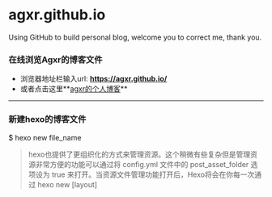 # agxr.github.io
Using GitHub to build personal blog, welcome you to correct me, thank you.

### 在线浏览Agxr的博客文件
- 浏览器地址栏输入url: **https://agxr.github.io/**
- 或者点击这里**[agxr的个人博客](https://agxr.github.io/)**

---
### 新建hexo的博客文件
$ hexo new file_name
> hexo也提供了更组织化的方式来管理资源。这个稍微有些复杂但是管理资源非常方便的功能可以通过将 config.yml 文件中的 post_asset_folder 选项设为 true 来打开。当资源文件管理功能打开后，Hexo将会在你每一次通过 hexo new [layout] <title> 命令创建新文章时自动创建一个文件夹。  


---
### 拷贝自己的hexo博客文件

``` bash
$ git clone git@github.com:Agxr/agxr.github.io.git
$ cd agxr.github.io
$ git install
切换hexo分支: $ git checkout -b hexo
拉取远程代码: $ git pull origin hexo
提交本地文件: $ git add .
暂存文件:    $ git commit -m "注释"
push文件:    $ git push origin hexo
```
